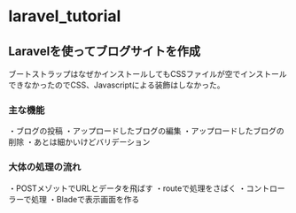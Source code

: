 # laravel_tutorial



## Laravelを使ってブログサイトを作成


ブートストラップはなぜかインストールしてもCSSファイルが空でインストールできなかったのでCSS、Javascriptによる装飾はしなかった。


### 主な機能

・ブログの投稿
・アップロードしたブログの編集
・アップロードしたブログの削除
・あとは細かいけどバリデーション



### 大体の処理の流れ
・POSTメゾットでURLとデータを飛ばす
・routeで処理をさばく
・コントローラーで処理
・Bladeで表示画面を作る
